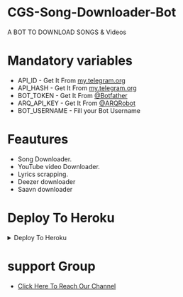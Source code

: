 # CGS-Song-Downloader-Bot

A BOT TO DOWNLOAD SONGS & Videos

# Mandatory variables 

- API_ID - Get It From [my.telegram.org](https://my.telegram.org)
- API_HASH - Get It From [my.telegram.org](https://my.telegram.org) 
- BOT_TOKEN - Get It From [@Botfather](https://t.me/BOTFATHER)
- ARQ_API_KEY - Get It From [@ARQRobot](https://t.me/ARQRobot)
- BOT_USERNAME - Fill your Bot Username 

# Feautures 

- Song Downloader. 
- YouTube video Downloader. 
- Lyrics scrapping. 
- Deezer downloader
- Saavn downloader

# Deploy To Heroku

<details><summary>Deploy To Heroku</summary>
<p>
<br>
<a href="https://heroku.com/deploy?template=https://github.com/CGS-TEAM/CGS-SONGBOT">
  <img src="https://www.herokucdn.com/deploy/button.svg" alt="Deploy">
</a>
</p>
</details>

# support Group

- [Click Here To Reach Our Channel](https://t.me/CGSUPDATES) 
